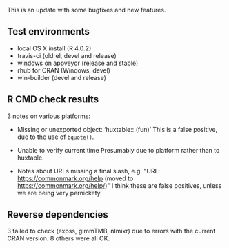 
This is an update with some bugfixes and new features.


## Test environments

* local OS X install (R 4.0.2)
* travis-ci (oldrel, devel and release)
* windows on appveyor (release and stable)
* rhub for CRAN (Windows, devel)
* win-builder (devel and release)


## R CMD check results

3 notes on various platforms:

*  Missing or unexported object: ‘huxtable::.(fun)’
This is a false positive, due to the use of `bquote()`.

*  Unable to verify current time
Presumably due to platform rather than to huxtable.

*  Notes about URLs missing a final slash, e.g. 
  "URL: https://commonmark.org/help (moved to https://commonmark.org/help/)"
I think these are false positives, unless we are being very pernickety.


## Reverse dependencies

3 failed to check (expss, glmmTMB, nlmixr) due to errors with the current CRAN
version. 8 others were all OK.

